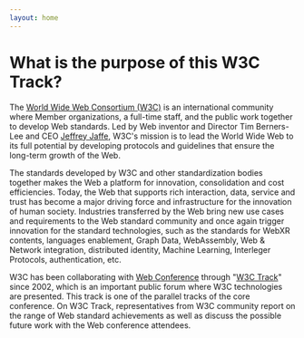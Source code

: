 ```yaml
---
layout: home
---
```


# What is the purpose of this W3C Track?

The <a href="https://www.w3.org">World Wide Web Consortium (W3C)</a> is an international community where Member organizations, a full-time staff, and the public work together to develop Web standards. Led by Web inventor and Director Tim Berners-Lee and CEO <a href="speakers.html#jeff">Jeffrey Jaffe</a>, W3C's mission is to lead the World Wide Web to its full potential by developing protocols and guidelines that ensure the long-term growth of the Web.

The standards developed by W3C and other standardization bodies together makes the Web a platform for innovation, consolidation and cost efficiencies. Today, the Web that supports rich interaction, data, service and trust has become a major driving force and infrastructure for the innovation of human society. Industries transferred by the Web bring new use cases and requirements to the Web standard community and once again trigger innovation for the standard technologies, such as the standards for WebXR contents, languages enablement, Graph Data, WebAssembly, Web & Network integration, distributed identity, Machine Learning, Interleger Protocols, authentication, etc.

W3C has been collaborating with <a href="https://www2019.thewebconf.org">Web Conference</a> through "<a href="index.html">W3C Track</a>" since 2002, which is an important public forum where W3C technologies are presented. This track is one of the parallel tracks of the core conference. On W3C Track, representatives from W3C community report on the range of Web standard achievements as well as discuss the possible future work with the Web conference attendees.
